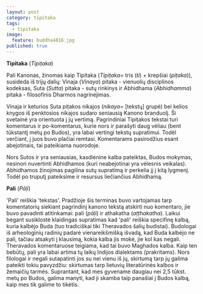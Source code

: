 ```yaml
---
layout: post
category: tipitaka
tags:
  - tipitaka
image:
  feature: buddha4816.jpg
published: true
---
```


**Tipitaka** (*Tipiṭaka*)

Pali Kanonas, žinomas kaip Tipitaka (*Tipiṭaka=* tris (*ti*) + krepšiai (*piṭaka*)), susideda iš trijų dalių: Vinaja (*Vinaya*) pitaka - vienuolių disciplinos kodeksas, Suta (*Sutta*) pitaka - sutų rinkinys ir Abhidhama (*Abhidhamma*) pitaka - filosofinis Dharmos nagrinėjimas.

Vinaja ir keturios Suta piṭakos nikajos (*nikaya*= [tekstų] grupė) bei kelios knygos iš penktosios nikajos sudaro seniausią Kanono branduolį. Ši svetainė yra orientuota į jų vertimą. Pagrindiniai Tipiṭakos tekstai turi komentarus ir po-komentarus, kurie nors ir parašyti daug vėliau (bent tūkstantį metų po Budos), yra labai vertingi tekstų supratimui. Todėl verčiant, į juos buvo plačiai remtasi. Komentarams pasirodžius esant abejotinais, tai pateikiama nuorodoje.

Nors Sutos ir yra seniausias, kasdienine kalba pateiktas, Budos mokymas, nesinori nuvertinti Abhidhamos (kuri neabejotinai yra vėlesnis veikalas). Abhidhamos žinojimas pagilina sutų supratimą ir perkelia jį į kitą lygmenį. Todėl po truputį pateiksime ir resursus liečiančius Abhidhamą.

**Pali** (*Pāḷi*)

'Pali' reiškia 'tekstas'. Pradžioje šis terminas buvo vartojamas tarp komentatorių siekiant pagrindinį kanono tekstą atskirti nuo komentaro, jie buvo pavadinti atitinkamai: pali (*pāḷi*) ir athakatha (*aṭṭhakatha*). Laikui bėgant susiklostė klaidingas supratimas kad 'pali' reiškia specifinę kalbą, kuria kalbėjo Buda (tuo tradiciškai tiki Theravados šalių budistai). Budologai iš arheologinių radinių padarė vienareikšmišką išvadą, kad Buda kalbėjo ne pali, tačiau atsakyti į klausimą, kokia kalba jis mokė, jie kol kas negali. Theravados komentaruose teigiama, kad tai buvo Maghados kalba. Kaip ten bebūtų, pali yra labai artima tų laikų Indijos dialektams (prakritams). Nors filologai ir negali sutapatinti jos su nei vienu iš jų, skirtumą tarp jų galima pateikti tokiu pavyzdžiu: skirtumas tarp lietuvių literatūrinės kalbos ir žemaičių tarmės. Suprantant, kad mes gyvename daugiau nei 2,5 tūkst. metų po Budos, galima manyti, kad ji skamba taip panašiai į Budos kalbą, kaip mes tik galime to tikėtis.

<figure>
	<a href="{{ site.url }}/images/Tipitakos_sandara.png"><img src="{{ site.url }}/images/Tipitakos_sandara.png" alt=""></a>
</figure>
